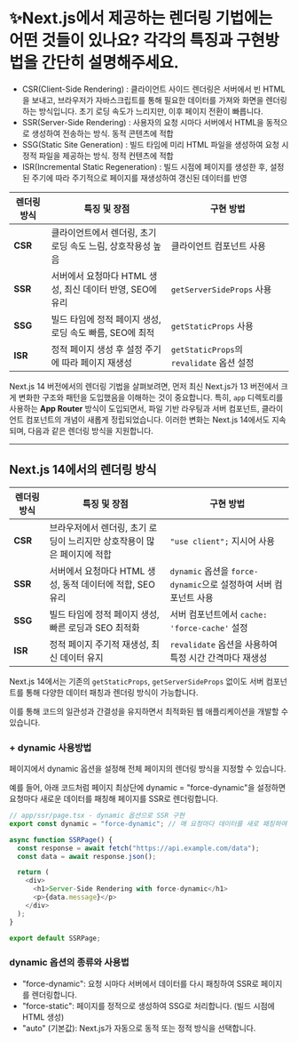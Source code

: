 # ✨Next.js에서 제공하는 렌더링 기법에는 어떤 것들이 있나요? 각각의 특징과 구현방법을 간단히 설명해주세요.

- CSR(Client-Side Rendering) : 클라이언트 사이드 렌더링은 서버에서 빈 HTML을 보내고, 브라우저가 자바스크립트를 통해 필요한 데이터를 가져와 화면을 렌더링하는 방식입니다. 초기 로딩 속도가 느리지만, 이후 페이지 전환이 빠릅니다.
- SSR(Server-Side Rendering) : 사용자의 요청 시마다 서버에서 HTML을 동적으로 생성하여 전송하는 방식. 동적 콘텐츠에 적합
- SSG(Static Site Generation) : 빌드 타임에 미리 HTML 파일을 생성하여 요청 시 정적 파일을 제공하는 방식. 정적 컨텐츠에 적합
- ISR(Incremental Static Regeneration) : 빌드 시점에 페이지를 생성한 후, 설정된 주기에 따라 주기적으로 페이지를 재생성하여 갱신된 데이터를 반영

| 렌더링 방식 | 특징 및 장점                                                | 구현 방법                                 |
| ----------- | ----------------------------------------------------------- | ----------------------------------------- |
| **CSR**     | 클라이언트에서 렌더링, 초기 로딩 속도 느림, 상호작용성 높음 | 클라이언트 컴포넌트 사용                  |
| **SSR**     | 서버에서 요청마다 HTML 생성, 최신 데이터 반영, SEO에 유리   | `getServerSideProps` 사용                 |
| **SSG**     | 빌드 타임에 정적 페이지 생성, 로딩 속도 빠름, SEO에 최적    | `getStaticProps` 사용                     |
| **ISR**     | 정적 페이지 생성 후 설정 주기에 따라 페이지 재생성          | `getStaticProps`의 `revalidate` 옵션 설정 |

Next.js 14 버전에서의 렌더링 기법을 살펴보려면, 먼저 최신 Next.js가 13 버전에서 크게 변화한 구조와 패턴을 도입했음을 이해하는 것이 중요합니다. 특히, `app` 디렉토리를 사용하는 **App Router** 방식이 도입되면서, 파일 기반 라우팅과 서버 컴포넌트, 클라이언트 컴포넌트의 개념이 새롭게 정립되었습니다. 이러한 변화는 Next.js 14에서도 지속되며, 다음과 같은 렌더링 방식을 지원합니다.

---

## Next.js 14에서의 렌더링 방식

| 렌더링 방식 | 특징 및 장점                                                            | 구현 방법                                                        |
| ----------- | ----------------------------------------------------------------------- | ---------------------------------------------------------------- |
| **CSR**     | 브라우저에서 렌더링, 초기 로딩이 느리지만 상호작용이 많은 페이지에 적합 | `"use client";` 지시어 사용                                      |
| **SSR**     | 서버에서 요청마다 HTML 생성, 동적 데이터에 적합, SEO 유리               | `dynamic` 옵션을 `force-dynamic`으로 설정하여 서버 컴포넌트 사용 |
| **SSG**     | 빌드 타임에 정적 페이지 생성, 빠른 로딩과 SEO 최적화                    | 서버 컴포넌트에서 `cache: 'force-cache'` 설정                    |
| **ISR**     | 정적 페이지 주기적 재생성, 최신 데이터 유지                             | `revalidate` 옵션을 사용하여 특정 시간 간격마다 재생성           |

Next.js 14에서는 기존의 `getStaticProps`, `getServerSideProps` 없이도 서버 컴포넌트를 통해 다양한 데이터 패칭과 렌더링 방식이 가능합니다.

이를 통해 코드의 일관성과 간결성을 유지하면서 최적화된 웹 애플리케이션을 개발할 수 있습니다.

### + dynamic 사용방법

페이지에서 dynamic 옵션을 설정해 전체 페이지의 렌더링 방식을 지정할 수 있습니다.

예를 들어, 아래 코드처럼 페이지 최상단에 dynamic = "force-dynamic"을 설정하면 요청마다 새로운 데이터를 패칭해 페이지를 SSR로 렌더링합니다.

```javascript
// app/ssr/page.tsx - dynamic 옵션으로 SSR 구현
export const dynamic = "force-dynamic"; // 매 요청마다 데이터를 새로 패칭하여 SSR로 렌더링

async function SSRPage() {
  const response = await fetch("https://api.example.com/data");
  const data = await response.json();

  return (
    <div>
      <h1>Server-Side Rendering with force-dynamic</h1>
      <p>{data.message}</p>
    </div>
  );
}

export default SSRPage;
```

### dynamic 옵션의 종류와 사용법

- "force-dynamic": 요청 시마다 서버에서 데이터를 다시 패칭하여 SSR로 페이지를 렌더링합니다.
- "force-static": 페이지를 정적으로 생성하여 SSG로 처리합니다. (빌드 시점에 HTML 생성)
- "auto" (기본값): Next.js가 자동으로 동적 또는 정적 방식을 선택합니다.
